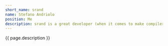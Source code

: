 ```yaml
---
short_name: srand
name: Stefano Andriolo
position: Me
description: srand is a great developer (when it comes to make compilers scream).
---
```


{{ page.description }}
